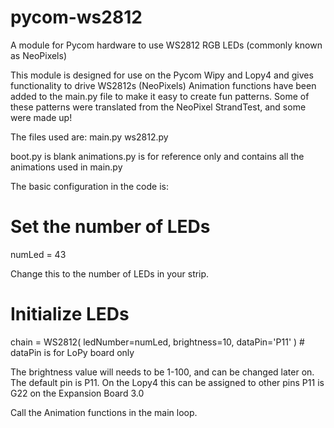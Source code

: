 # pycom-ws2812
A module for Pycom hardware to use WS2812 RGB LEDs (commonly known as NeoPixels)

This module is designed for use on the Pycom Wipy and Lopy4 and gives functionality to drive WS2812s (NeoPixels)
Animation functions have been added to the main.py file to make it easy to create fun patterns.
Some of these patterns were translated from the NeoPixel StrandTest, and some were made up!

The files used are:
main.py
ws2812.py

boot.py is blank
animations.py is for reference only and contains all the animations used in main.py

The basic configuration in the code is:

# Set the number of LEDs
numLed = 43

Change this to the number of LEDs in your strip.

# Initialize LEDs
chain = WS2812( ledNumber=numLed, brightness=10, dataPin='P11' ) # dataPin is for LoPy board only

The brightness value will needs to be 1-100, and can be changed later on.
The default pin is P11. On the Lopy4 this can be assigned to other pins
P11 is G22 on the Expansion Board 3.0
 
Call the Animation functions in the main loop.
